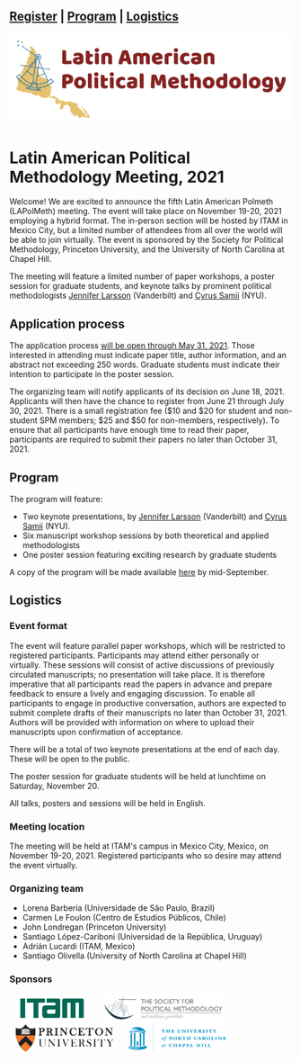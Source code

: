 <a href="#register">Register</a> | <a href="#program">Program</a> | <a href="#logistics">Logistics</a>
---
<img src="logo_LAPolMeth.png" alt="logo_LAPolMeth"> 

# Latin American Political Methodology Meeting, 2021


Welcome! We are excited to announce the fifth Latin American Polmeth (LAPolMeth) meeting. The event will take place on November 19-20, 2021 employing a hybrid format. The in-person section will be hosted by ITAM in Mexico City, but a limited number of attendees from all over the world will be able to join virtually. The event is sponsored by the Society for Political Methodology, Princeton University, and the University of North Carolina at Chapel Hill.

The meeting will feature a limited number of paper workshops, a poster session for graduate students, and keynote talks by prominent political methodologists [Jennifer Larsson](https://www.jmlarson.com/) (Vanderbilt) and [Cyrus Samii](https://cyrussamii.com/) (NYU).


## Application process

The application process [will be open through May 31, 2021](https://www.cambridge.org/core/membership/spm/register). Those interested in attending must indicate paper title, author information, and an abstract not exceeding 250 words. Graduate students must indicate their intention to participate in the poster session.

The organizing team will notify applicants of its decision on June  18, 2021. Applicants will then have the chance to register from June 21 through July 30, 2021. There is a small registration fee ($10 and $20 for student and non-student SPM members; $25 and $50 for non-members, respectively). To ensure that all participants have enough time to read their paper, participants are required to submit their papers no later than October 31, 2021.


## Program

The program will feature:
-	Two keynote presentations, by [Jennifer Larsson](https://www.jmlarson.com/) (Vanderbilt) and [Cyrus Samii](https://cyrussamii.com/) (NYU).
-	Six manuscript workshop sessions by both theoretical and applied methodologists
-	One poster session featuring exciting research by graduate students

A copy of the program will be made available [here](https://docs.google.com/document/d/1IVoHIswSK_iGrF0i71uvQWWBm_rNmKH1qZH-FXxY4KQ/edit?usp=sharing) by mid-September.


## Logistics

### Event format
The event will feature parallel paper workshops, which will be restricted to registered participants. Participants may attend either personally or virtually. These sessions will consist of active discussions of previously circulated manuscripts; no presentation will take place. It is therefore imperative that all participants read the papers in advance and prepare feedback to ensure a lively and engaging discussion. To enable all participants to engage in productive conversation, authors are expected to submit complete drafts of their manuscripts no later than October 31, 2021. Authors will be provided with information on where to upload their manuscripts upon confirmation of acceptance.

There will be a total of two keynote presentations at the end of each day. These will be open to the public.

The poster session for graduate students will be held at lunchtime on Saturday, November 20.

All talks, posters and sessions will be held in English.

### Meeting location
The meeting will be held at ITAM's campus in Mexico City, Mexico, on November 19-20, 2021. Registered participants who so desire may attend the event virtually.

### Organizing team
- Lorena Barberia (Universidade de São Paulo, Brazil)
- Carmen Le Foulon (Centro de Estudios Públicos, Chile)
- John Londregan (Princeton University)
- Santiago López-Cariboni (Universidad de la República, Uruguay)
- Adrián Lucardi (ITAM, Mexico)
- Santiago Olivella (University of North Carolina at Chapel Hill)


### Sponsors
<img src="logo_ITAM.png" alt="ITAM" height="50" hspace="10"> <img src="logo_PolMeth.png" alt="The Society for Political Methodology" height="50" hspace="10"> <img src="logo_Princeton.jpg" alt="Princeton University" height="50" hspace="10"> <img src="logo_UNC.jpg" alt="University of North Carolina at Chapel Hill" height="50" hspace="10">
